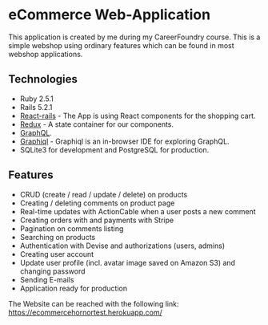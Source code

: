 # eCommerce Web-Application

This application is created by me during my CareerFoundry course. This is a simple webshop using ordinary
features which can be found in most webshop applications.

## Technologies

* Ruby 2.5.1
* Rails 5.2.1
* [React-rails](https://github.com/reactjs/react-rails) - The App is using React components for the shopping cart.
* [Redux](https://github.com/reduxjs/redux) - A state container for our components.
* [GraphQL](http://graphql.org).
* [Graphiql](https://github.com/graphql/graphiql) - Graphiql is an in-browser IDE for exploring GraphQL.
* SQLite3 for development and PostgreSQL for production.

## Features

* CRUD (create / read / update / delete) on products
* Creating / deleting comments on product page
* Real-time updates with ActionCable when a user posts a new comment
* Creating orders with and payments with Stripe
* Pagination on comments listing
* Searching on products
* Authentication with Devise and authorizations (users, admins)
* Creating user account
* Update user profile (incl. avatar image saved on Amazon S3) and changing password
* Sending E-mails
* Application ready for production

The Website can be reached with the following link:
https://ecommercehornortest.herokuapp.com/